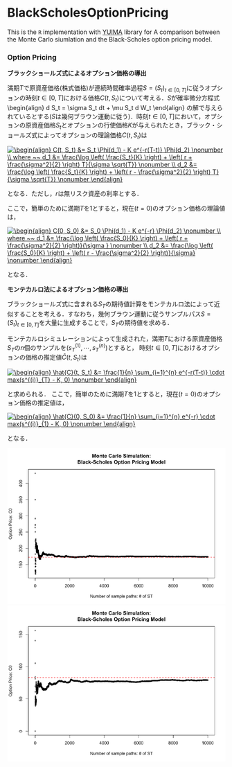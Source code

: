 # BlackScholesOptionPricing

This is the `R` implementation with [YUIMA](https://yuimaproject.com/) library
for A comparison between the Monte Carlo siumlation and the Black-Scholes option pricing model.

### Option Pricing

**ブラックショールズ式によるオプション価格の導出**

満期$T$で原資産価格(株式価格)が連続時間確率過程$S = {(S_t)}_{t \in [0,
T]}$に従うオプションの時刻$t \in [0, T]$における価格$C(t, S_t)$について考える．$S$が確率微分方程式
\begin{align}
    d S_t = \sigma S_t dt + \mu S_t d W_t
\end{align}
の解で与えられているとする($S$は幾何ブラウン運動に従う)．時刻$t \in [0, T]$において，オプションの原資産価格$S_t$とオプションの行使価格$K$が与えられたとき，ブラック・ショールズ式によってオプションの理論価格$C(t, S_t)$は

<a href="https://www.codecogs.com/eqnedit.php?latex=\dpi{150}&space;\fn_cm&space;\begin{align}&space;C(t,&space;S_t)&space;&=&space;S_t&space;\Phi(d_1)&space;-&space;K&space;e^{-r(T-t)}&space;\Phi(d_2)&space;\nonumber&space;\\&space;where&space;~~&space;d_1&space;&=&space;\frac{\log&space;\left(&space;\frac{S_t}{K}&space;\right)&space;&plus;&space;\left(&space;r&space;&plus;&space;\frac{\sigma^2}{2}&space;\right)&space;T}{\sigma&space;\sqrt{T}}&space;\nonumber&space;\\&space;d_2&space;&=&space;\frac{\log&space;\left(&space;\frac{S_t}{K}&space;\right)&space;&plus;&space;\left(&space;r&space;-&space;\frac{\sigma^2}{2}&space;\right)&space;T}{\sigma&space;\sqrt{T}}&space;\nonumber&space;\end{align}" target="_blank"><img src="https://latex.codecogs.com/png.latex?\dpi{150}&space;\fn_cm&space;\begin{align}&space;C(t,&space;S_t)&space;&=&space;S_t&space;\Phi(d_1)&space;-&space;K&space;e^{-r(T-t)}&space;\Phi(d_2)&space;\nonumber&space;\\&space;where&space;~~&space;d_1&space;&=&space;\frac{\log&space;\left(&space;\frac{S_t}{K}&space;\right)&space;&plus;&space;\left(&space;r&space;&plus;&space;\frac{\sigma^2}{2}&space;\right)&space;T}{\sigma&space;\sqrt{T}}&space;\nonumber&space;\\&space;d_2&space;&=&space;\frac{\log&space;\left(&space;\frac{S_t}{K}&space;\right)&space;&plus;&space;\left(&space;r&space;-&space;\frac{\sigma^2}{2}&space;\right)&space;T}{\sigma&space;\sqrt{T}}&space;\nonumber&space;\end{align}" title="\begin{align} C(t, S_t) &= S_t \Phi(d_1) - K e^{-r(T-t)} \Phi(d_2) \nonumber \\ where ~~ d_1 &= \frac{\log \left( \frac{S_t}{K} \right) + \left( r + \frac{\sigma^2}{2} \right) T}{\sigma \sqrt{T}} \nonumber \\ d_2 &= \frac{\log \left( \frac{S_t}{K} \right) + \left( r - \frac{\sigma^2}{2} \right) T}{\sigma \sqrt{T}} \nonumber \end{align}" /></a>

となる．ただし，$r$は無リスク資産の利率とする．

ここで，簡単のために満期$T$を$1$とすると，現在($t=0$)のオプション価格の理論値は，

<a href="https://www.codecogs.com/eqnedit.php?latex=\dpi{150}&space;\fn_cm&space;\begin{align}&space;C(0,&space;S_0)&space;&=&space;S_0&space;\Phi(d_1)&space;-&space;K&space;e^{-r}&space;\Phi(d_2)&space;\nonumber&space;\\&space;where&space;~~&space;d_1&space;&=&space;\frac{\log&space;\left(&space;\frac{S_0}{K}&space;\right)&space;&plus;&space;\left(&space;r&space;&plus;&space;\frac{\sigma^2}{2}&space;\right)}{\sigma&space;}&space;\nonumber&space;\\&space;d_2&space;&=&space;\frac{\log&space;\left(&space;\frac{S_0}{K}&space;\right)&space;&plus;&space;\left(&space;r&space;-&space;\frac{\sigma^2}{2}&space;\right)}{\sigma}&space;\nonumber&space;\end{align}" target="_blank"><img src="https://latex.codecogs.com/png.latex?\dpi{150}&space;\fn_cm&space;\begin{align}&space;C(0,&space;S_0)&space;&=&space;S_0&space;\Phi(d_1)&space;-&space;K&space;e^{-r}&space;\Phi(d_2)&space;\nonumber&space;\\&space;where&space;~~&space;d_1&space;&=&space;\frac{\log&space;\left(&space;\frac{S_0}{K}&space;\right)&space;&plus;&space;\left(&space;r&space;&plus;&space;\frac{\sigma^2}{2}&space;\right)}{\sigma&space;}&space;\nonumber&space;\\&space;d_2&space;&=&space;\frac{\log&space;\left(&space;\frac{S_0}{K}&space;\right)&space;&plus;&space;\left(&space;r&space;-&space;\frac{\sigma^2}{2}&space;\right)}{\sigma}&space;\nonumber&space;\end{align}" title="\begin{align} C(0, S_0) &= S_0 \Phi(d_1) - K e^{-r} \Phi(d_2) \nonumber \\ where ~~ d_1 &= \frac{\log \left( \frac{S_0}{K} \right) + \left( r + \frac{\sigma^2}{2} \right)}{\sigma } \nonumber \\ d_2 &= \frac{\log \left( \frac{S_0}{K} \right) + \left( r - \frac{\sigma^2}{2} \right)}{\sigma} \nonumber \end{align}" /></a>

となる．

**モンテカルロ法によるオプション価格の導出**

ブラックショールズ式に含まれる$S_T$の期待値計算をモンテカルロ法によって近似することを考える．すなわち，幾何ブラウン運動に従うサンプルパス$S = {(S_t)}_{t \in [0,
T]}$を大量に生成することで，$S_T$の期待値を求める．

モンテカルロシミュレーションによって生成された，満期$T$における原資産価格$S_T$の$n$個のサンプルを$(s^{(1)}_{T}, \cdots, s^{(n)}_{T})$とすると，
時刻$t \in [0, T]$におけるオプションの価格の推定値$\hat{C}(t, S_t)$は

<a href="https://www.codecogs.com/eqnedit.php?latex=\dpi{150}&space;\fn_cm&space;\begin{align}&space;\hat{C}(t,&space;S_t)&space;&=&space;\frac{1}{n}&space;\sum_{i=1}^{n}&space;e^{-r(T-t)}&space;\cdot&space;max(s^{(i)}_{T}&space;-&space;K,&space;0)&space;\nonumber&space;\end{align}" target="_blank"><img src="https://latex.codecogs.com/png.latex?\dpi{150}&space;\fn_cm&space;\begin{align}&space;\hat{C}(t,&space;S_t)&space;&=&space;\frac{1}{n}&space;\sum_{i=1}^{n}&space;e^{-r(T-t)}&space;\cdot&space;max(s^{(i)}_{T}&space;-&space;K,&space;0)&space;\nonumber&space;\end{align}" title="\begin{align} \hat{C}(t, S_t) &= \frac{1}{n} \sum_{i=1}^{n} e^{-r(T-t)} \cdot max(s^{(i)}_{T} - K, 0) \nonumber \end{align}" /></a>

と求められる．
ここで，簡単のために満期$T$を$1$とすると，現在($t=0$)のオプション価格の推定値は，

<a href="https://www.codecogs.com/eqnedit.php?latex=\dpi{150}&space;\fn_cm&space;\begin{align}&space;\hat{C}(0,&space;S_0)&space;&=&space;\frac{1}{n}&space;\sum_{i=1}^{n}&space;e^{-r}&space;\cdot&space;max(s^{(i)}_{1}&space;-&space;K,&space;0)&space;\nonumber&space;\end{align}" target="_blank"><img src="https://latex.codecogs.com/png.latex?\dpi{150}&space;\fn_cm&space;\begin{align}&space;\hat{C}(0,&space;S_0)&space;&=&space;\frac{1}{n}&space;\sum_{i=1}^{n}&space;e^{-r}&space;\cdot&space;max(s^{(i)}_{1}&space;-&space;K,&space;0)&space;\nonumber&space;\end{align}" title="\begin{align} \hat{C}(0, S_0) &= \frac{1}{n} \sum_{i=1}^{n} e^{-r} \cdot max(s^{(i)}_{1} - K, 0) \nonumber \end{align}" /></a>

となる．

<img src="https://github.com/yumaloop/BlackScholesOptionPricing/blob/main/figures/BSCallOptionMC1.png">

<img src="https://github.com/yumaloop/BlackScholesOptionPricing/blob/main/figures/BSCallOptionMC2.png">
